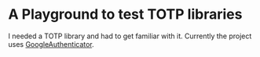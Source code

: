 # A Playground to test TOTP libraries

I needed a TOTP library and had to get familiar with it. Currently the project uses [GoogleAuthenticator](https://crates.io/crates/google-authenticator).
